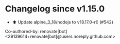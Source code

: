 # Changelog since v1.15.0
- ⬆️ Update alpine_3_18/nodejs to v18.17.0-r0 (#542)

Co-authored-by: renovate[bot] <29139614+renovate[bot]@users.noreply.github.com> 
